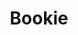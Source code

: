 ---
layout: post
title: Bookie
category: project
description: Reading club app that lets you connect with other book lovers 
image: /assets/images/bookshelf.png
nav-menu: false
---